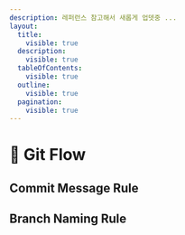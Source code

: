 ```yaml
---
description: 레퍼런스 참고해서 새롭게 업뎃중 ...
layout:
  title:
    visible: true
  description:
    visible: true
  tableOfContents:
    visible: true
  outline:
    visible: true
  pagination:
    visible: true
---
```


# 📒 Git Flow

## Commit Message Rule

## Branch Naming Rule
